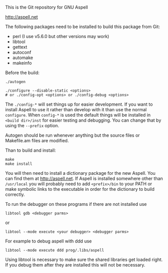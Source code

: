 This is the Git repository for GNU Aspell

http://aspell.net

The following packages need to be installed to build this package
from Git:
  * perl (I use v5.6.0 but other versions may work)
  * libtool
  * gettext
  * autoconf
  * automake
  * makeinfo

Before the build:
```
./autogen

./configure --disable-static <options>
# or ./config-opt <options> or ./config-debug <options>
```

The `./config-*` will set things up for easier development.  If you want
to install Aspell to use it rather than develop with it than use the
normal `configure`.  When `config-*` is used the default things will be
installed in `<build dir>/inst` for easier testing and debugging. You
can change that by using the `--prefix` option.

Autogen should be run whenever anything but the source files or Makefile.am
files are modified.

Than to build and install:
```
make
make install
```

You will then need to install a dictionary package for the new Aspell.
You can find them at http://aspell.net.  If Aspell is installed
somewhere other than `/usr/local` you will probably need to add
`<prefix>/bin` to your PATH or make symbolic links to the executable in
order for the dictionary to build correctly.

To run the debugger on these programs if there are not installed use
```
libtool gdb <debugger parms>
```
or
```
libtool --mode execute <your debugger> <debugger parms>
```
For example to debug aspell with ddd use
```
libtool --mode execute ddd prog/.libs/aspell
```

Using libtool is necessary to make sure the shared libraries get loaded
right. If you debug them after they are installed this will not be
necessary.
